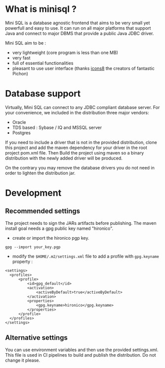 # What is minisql ?
Mini SQL is a database agnostic frontend that aims to be very small yet powerfull and easy to use. It can run on all major platforms that support Java and connect to major DBMS that provide a public Java JDBC driver.

Mini SQL aim to be :
- very lightweight (core program is less than one MB)
- very fast 
- full of essential functionalities
- pleasant to use user interface (thanks [icons8](https://icons8.com) the creators of fantastic Pichon)

# Database support 

Virtually, Mini SQL can connect to any JDBC compliant database server. 
For your convenience, we included in the distribution three major vendors:
- Oracle
- TDS based : Sybase / IQ and MSSQL server
- Postgres

If you need to include a driver that is not in the provided distribution, clone this project and add the maven dependency for your driver in the 
root project pom.xml file. Then Build the project using maven so a binary distribution with the newly added driver will be produced.
 
On the contrary you may remove the database drivers you do not need in order to lighten the distribution jar.

# Development

## Recommended settings
The project needs to sign the JARs artifacts before publishing. The maven install goal
needs a gpg public key named "hironico".

- create or import the hironico pgp key.

``gpg --import your_key.pgp``

- modify the `$HOME/.m2/settings.xml` file to add a profile with `gpg.keyname` property :

````
<settings>
  <profiles>
      <profile>
          <id>gpg_default</id>
          <activation>
              <activeByDefault>true</activeByDefault>
          </activation>
          <properties>
              <gpg.keyname>hironico</gpg.keyname>
          </properties>
      </profile>
  </profiles>
</settings>
````
## Alternative settings

You can use environment variables and then use the provided settings.xml.
This file is used in CI pipelines to build and publish the distribution. 
Do not change it please.